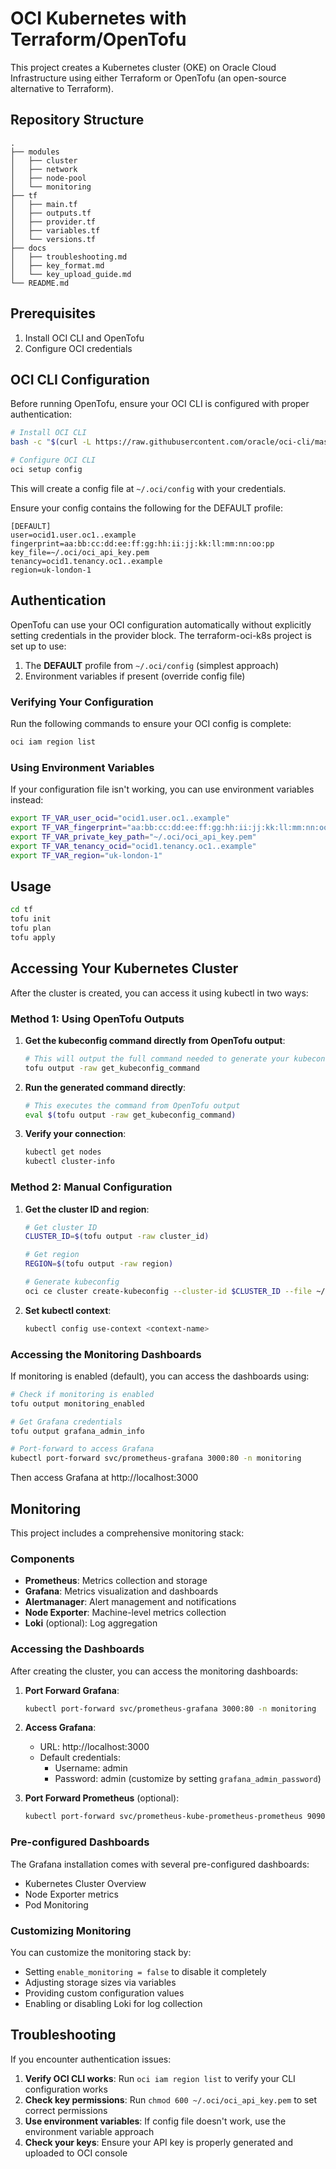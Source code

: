 # OCI Kubernetes with Terraform/OpenTofu

This project creates a Kubernetes cluster (OKE) on Oracle Cloud Infrastructure using either Terraform or OpenTofu (an open-source alternative to Terraform).

## Repository Structure

```
.
├── modules
│   ├── cluster
│   ├── network
│   ├── node-pool
│   └── monitoring
├── tf
│   ├── main.tf
│   ├── outputs.tf
│   ├── provider.tf
│   ├── variables.tf
│   └── versions.tf
├── docs
│   ├── troubleshooting.md
│   ├── key_format.md
│   └── key_upload_guide.md
└── README.md
```

## Prerequisites

1. Install OCI CLI and OpenTofu
2. Configure OCI credentials

## OCI CLI Configuration

Before running OpenTofu, ensure your OCI CLI is configured with proper authentication:

```bash
# Install OCI CLI
bash -c "$(curl -L https://raw.githubusercontent.com/oracle/oci-cli/master/scripts/install/install.sh)"

# Configure OCI CLI
oci setup config
```

This will create a config file at `~/.oci/config` with your credentials.

Ensure your config contains the following for the DEFAULT profile:

```
[DEFAULT]
user=ocid1.user.oc1..example
fingerprint=aa:bb:cc:dd:ee:ff:gg:hh:ii:jj:kk:ll:mm:nn:oo:pp
key_file=~/.oci/oci_api_key.pem
tenancy=ocid1.tenancy.oc1..example
region=uk-london-1
```

## Authentication

OpenTofu can use your OCI configuration automatically without explicitly setting credentials in the provider block. The terraform-oci-k8s project is set up to use:

1. The **DEFAULT** profile from `~/.oci/config` (simplest approach)
2. Environment variables if present (override config file)

### Verifying Your Configuration

Run the following commands to ensure your OCI config is complete:

```bash
oci iam region list
```

### Using Environment Variables

If your configuration file isn't working, you can use environment variables instead:

```bash
export TF_VAR_user_ocid="ocid1.user.oc1..example"
export TF_VAR_fingerprint="aa:bb:cc:dd:ee:ff:gg:hh:ii:jj:kk:ll:mm:nn:oo:pp"
export TF_VAR_private_key_path="~/.oci/oci_api_key.pem"
export TF_VAR_tenancy_ocid="ocid1.tenancy.oc1..example"
export TF_VAR_region="uk-london-1"
```

## Usage

```bash
cd tf
tofu init
tofu plan
tofu apply
```

## Accessing Your Kubernetes Cluster

After the cluster is created, you can access it using kubectl in two ways:

### Method 1: Using OpenTofu Outputs

1. **Get the kubeconfig command directly from OpenTofu output**:

   ```bash
   # This will output the full command needed to generate your kubeconfig
   tofu output -raw get_kubeconfig_command
   ```

2. **Run the generated command directly**:

   ```bash
   # This executes the command from OpenTofu output
   eval $(tofu output -raw get_kubeconfig_command)
   ```

3. **Verify your connection**:
   ```bash
   kubectl get nodes
   kubectl cluster-info
   ```

### Method 2: Manual Configuration

1. **Get the cluster ID and region**:

   ```bash
   # Get cluster ID
   CLUSTER_ID=$(tofu output -raw cluster_id)

   # Get region
   REGION=$(tofu output -raw region)

   # Generate kubeconfig
   oci ce cluster create-kubeconfig --cluster-id $CLUSTER_ID --file ~/.kube/config --region $REGION --token-version 2.0.0
   ```

2. **Set kubectl context**:
   ```bash
   kubectl config use-context <context-name>
   ```

### Accessing the Monitoring Dashboards

If monitoring is enabled (default), you can access the dashboards using:

```bash
# Check if monitoring is enabled
tofu output monitoring_enabled

# Get Grafana credentials
tofu output grafana_admin_info

# Port-forward to access Grafana
kubectl port-forward svc/prometheus-grafana 3000:80 -n monitoring
```

Then access Grafana at http://localhost:3000

## Monitoring

This project includes a comprehensive monitoring stack:

### Components

- **Prometheus**: Metrics collection and storage
- **Grafana**: Metrics visualization and dashboards
- **Alertmanager**: Alert management and notifications
- **Node Exporter**: Machine-level metrics collection
- **Loki** (optional): Log aggregation

### Accessing the Dashboards

After creating the cluster, you can access the monitoring dashboards:

1. **Port Forward Grafana**:

   ```bash
   kubectl port-forward svc/prometheus-grafana 3000:80 -n monitoring
   ```

2. **Access Grafana**:

   - URL: http://localhost:3000
   - Default credentials:
     - Username: admin
     - Password: admin (customize by setting `grafana_admin_password`)

3. **Port Forward Prometheus** (optional):
   ```bash
   kubectl port-forward svc/prometheus-kube-prometheus-prometheus 9090:9090 -n monitoring
   ```

### Pre-configured Dashboards

The Grafana installation comes with several pre-configured dashboards:

- Kubernetes Cluster Overview
- Node Exporter metrics
- Pod Monitoring

### Customizing Monitoring

You can customize the monitoring stack by:

- Setting `enable_monitoring = false` to disable it completely
- Adjusting storage sizes via variables
- Providing custom configuration values
- Enabling or disabling Loki for log collection

## Troubleshooting

If you encounter authentication issues:

1. **Verify OCI CLI works**: Run `oci iam region list` to verify your CLI configuration works
2. **Check key permissions**: Run `chmod 600 ~/.oci/oci_api_key.pem` to set correct permissions
3. **Use environment variables**: If config file doesn't work, use the environment variable approach
4. **Check your keys**: Ensure your API key is properly generated and uploaded to OCI console

